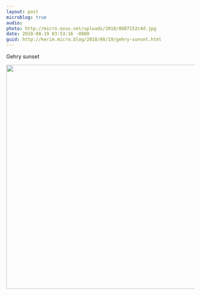 ```yaml
---
layout: post
microblog: true
audio: 
photo: http://micro.oxus.net/uploads/2018/8087152c4d.jpg
date: 2018-08-19 03:53:16 -0800
guid: http://kerim.micro.blog/2018/08/19/gehry-sunset.html
---
```

Gehry sunset

<img src="http://micro.oxus.net/uploads/2018/8087152c4d.jpg" width="600" height="600" />
